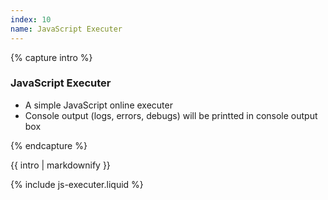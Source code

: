 ```yaml
---
index: 10
name: JavaScript Executer
---
```


{% capture intro %}
### JavaScript Executer
<!-- separator -->
- A simple JavaScript online executer
- Console output (logs, errors, debugs) will be printted in console output box
<!-- separator -->
{% endcapture %}

<div class="tool-wrapper mb-4">
  {{ intro | markdownify }}
</div>

{% include js-executer.liquid %}
